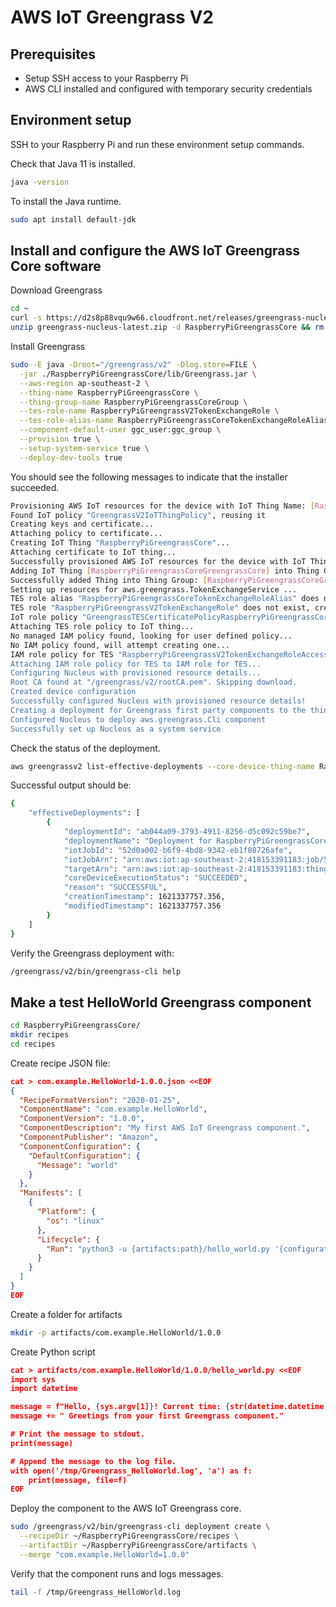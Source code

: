 # AWS IoT Greengrass V2

## Prerequisites

* Setup SSH access to your Raspberry Pi
* AWS CLI installed and configured with temporary security credentials

## Environment setup

SSH to your Raspberry Pi and run these environment setup commands.

Check that Java 11 is installed.

```bash
java -version
```

To install the Java runtime.

```bash
sudo apt install default-jdk
```

## Install and configure the AWS IoT Greengrass Core software

Download Greengrass

```bash
cd ~
curl -s https://d2s8p88vqu9w66.cloudfront.net/releases/greengrass-nucleus-latest.zip > greengrass-nucleus-latest.zip
unzip greengrass-nucleus-latest.zip -d RaspberryPiGreengrassCore && rm greengrass-nucleus-latest.zip
```

Install Greengrass

```bash
sudo -E java -Droot="/greengrass/v2" -Dlog.store=FILE \
  -jar ./RaspberryPiGreengrassCore/lib/Greengrass.jar \
  --aws-region ap-southeast-2 \
  --thing-name RaspberryPiGreengrassCore \
  --thing-group-name RaspberryPiGreengrassCoreGroup \
  --tes-role-name RaspberryPiGreengrassV2TokenExchangeRole \
  --tes-role-alias-name RaspberryPiGreengrassCoreTokenExchangeRoleAlias \
  --component-default-user ggc_user:ggc_group \
  --provision true \
  --setup-system-service true \
  --deploy-dev-tools true
```

You should see the following messages to indicate that the installer succeeded. 

```bash
Provisioning AWS IoT resources for the device with IoT Thing Name: [RaspberryPiGreengrassCoreGreengrassCore]...
Found IoT policy "GreengrassV2IoTThingPolicy", reusing it
Creating keys and certificate...
Attaching policy to certificate...
Creating IoT Thing "RaspberryPiGreengrassCore"...
Attaching certificate to IoT thing...
Successfully provisioned AWS IoT resources for the device with IoT Thing Name: [RaspberryPiGreengrassCoreGreengrassCore]!
Adding IoT Thing [RaspberryPiGreengrassCoreGreengrassCore] into Thing Group: [RaspberryPiGreengrassCoreGroup]...
Successfully added Thing into Thing Group: [RaspberryPiGreengrassCoreGroup]
Setting up resources for aws.greengrass.TokenExchangeService ... 
TES role alias "RaspberryPiGreengrassCoreTokenExchangeRoleAlias" does not exist, creating new alias...
TES role "RaspberryPiGreengrassV2TokenExchangeRole" does not exist, creating role...
IoT role policy "GreengrassTESCertificatePolicyRaspberryPiGreengrassCoreTokenExchangeRoleAlias" for TES Role alias not exist, creating policy...
Attaching TES role policy to IoT thing...
No managed IAM policy found, looking for user defined policy...
No IAM policy found, will attempt creating one...
IAM role policy for TES "RaspberryPiGreengrassV2TokenExchangeRoleAccess" created. This policy DOES NOT have S3 access, please modify it with your private components' artifact buckets/objects as needed when you create and deploy private components 
Attaching IAM role policy for TES to IAM role for TES...
Configuring Nucleus with provisioned resource details...
Root CA found at "/greengrass/v2/rootCA.pem". Skipping download.
Created device configuration
Successfully configured Nucleus with provisioned resource details!
Creating a deployment for Greengrass first party components to the thing group
Configured Nucleus to deploy aws.greengrass.Cli component
Successfully set up Nucleus as a system service
```

Check the status of the deployment.

```bash
aws greengrassv2 list-effective-deployments --core-device-thing-name RaspberryPiGreengrassCore
```

Successful output should be:

```bash
{
    "effectiveDeployments": [
        {
            "deploymentId": "ab044a09-3793-4911-8256-d5c092c59be7",
            "deploymentName": "Deployment for RaspberryPiGreengrassCoreGroup",
            "iotJobId": "52d0a002-b6f9-4bd8-9342-eb1f08726afe",
            "iotJobArn": "arn:aws:iot:ap-southeast-2:418153391183:job/52d0a002-b6f9-4bd8-9342-eb1f08726afe",
            "targetArn": "arn:aws:iot:ap-southeast-2:418153391183:thinggroup/RaspberryPiGreengrassCoreGroup",
            "coreDeviceExecutionStatus": "SUCCEEDED",
            "reason": "SUCCESSFUL",
            "creationTimestamp": 1621337757.356,
            "modifiedTimestamp": 1621337757.356
        }
    ]
}
```

Verify the Greengrass deployment with:

```bash
/greengrass/v2/bin/greengrass-cli help
```

## Make a test HelloWorld Greengrass component

```bash
cd RaspberryPiGreengrassCore/
mkdir recipes
cd recipes
```

Create recipe JSON file:

```json
cat > com.example.HelloWorld-1.0.0.json <<EOF
{
  "RecipeFormatVersion": "2020-01-25",
  "ComponentName": "com.example.HelloWorld",
  "ComponentVersion": "1.0.0",
  "ComponentDescription": "My first AWS IoT Greengrass component.",
  "ComponentPublisher": "Amazon",
  "ComponentConfiguration": {
    "DefaultConfiguration": {
      "Message": "world"
    }
  },
  "Manifests": [
    {
      "Platform": {
        "os": "linux"
      },
      "Lifecycle": {
        "Run": "python3 -u {artifacts:path}/hello_world.py '{configuration:/Message}'"
      }
    }
  ]
}
EOF
```

Create a folder for artifacts

```bash
mkdir -p artifacts/com.example.HelloWorld/1.0.0
```

Create Python script

```json
cat > artifacts/com.example.HelloWorld/1.0.0/hello_world.py <<EOF
import sys
import datetime

message = f"Hello, {sys.argv[1]}! Current time: {str(datetime.datetime.now())}."
message += " Greetings from your first Greengrass component."

# Print the message to stdout.
print(message)

# Append the message to the log file.
with open('/tmp/Greengrass_HelloWorld.log', 'a') as f:
    print(message, file=f)
EOF
```

Deploy the component to the AWS IoT Greengrass core.

```bash
sudo /greengrass/v2/bin/greengrass-cli deployment create \
  --recipeDir ~/RaspberryPiGreengrassCore/recipes \
  --artifactDir ~/RaspberryPiGreengrassCore/artifacts \
  --merge "com.example.HelloWorld=1.0.0"
```

Verify that the component runs and logs messages.

```bash
tail -f /tmp/Greengrass_HelloWorld.log
```







